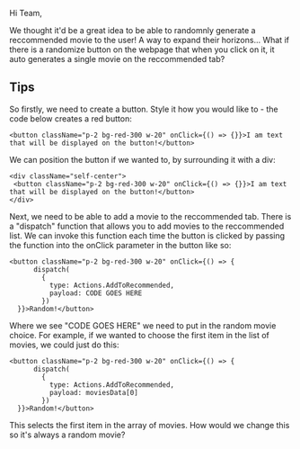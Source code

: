 Hi Team,

We thought it'd be a great idea to be able to randomnly generate a reccommended movie to the user! A way to expand their horizons... What if there is a randomize button
on the webpage that when you click on it, it auto generates a single movie on the reccommended tab?


## Tips

So firstly, we need to create a button. Style it how you would like to - the code below creates a red button:

`<button className="p-2 bg-red-300 w-20" onClick={() => {}}>I am text that will be displayed on the button!</button>`

We can position the button if we wanted to, by surrounding it with a div:

```
<div className="self-center">
 <button className="p-2 bg-red-300 w-20" onClick={() => {}}>I am text that will be displayed on the button!</button>
</div>
```

Next, we need to be able to add a movie to the reccommended tab. There is a "dispatch" function that allows you to add movies to the reccommended list. We can invoke this function each time the button is clicked by passing the function into the onClick parameter in the button like so:

```
<button className="p-2 bg-red-300 w-20" onClick={() => {
      dispatch(
        {
          type: Actions.AddToRecommended,
          payload: CODE GOES HERE
        })
  }}>Random!</button>
```

Where we see "CODE GOES HERE" we need to put in the random movie choice. For example, if we wanted to choose the first item in the list of movies, we could just do this:

```
<button className="p-2 bg-red-300 w-20" onClick={() => {
      dispatch(
        {
          type: Actions.AddToRecommended,
          payload: moviesData[0]
        })
  }}>Random!</button>
```

This selects the first item in the array of movies. How would we change this so it's always a random movie?